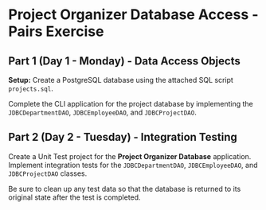 # Project Organizer Database Access - Pairs Exercise


## Part 1 (Day 1 - Monday) - Data Access Objects

**Setup:** Create a PostgreSQL database using the attached SQL script `projects.sql`. 

Complete the CLI application for the project database by implementing the `JDBCDepartmentDAO`, `JDBCEmployeeDAO`, and `JDBCProjectDAO`.

## Part 2 (Day 2 - Tuesday) - Integration Testing

Create a Unit Test project for the **Project Organizer Database** application. Implement integration tests for the `JDBCDepartmentDAO`, `JDBCEmployeeDAO`, and `JDBCProjectDAO` classes.

Be sure to clean up any test data so that the database is returned to its original state after the test is completed.

